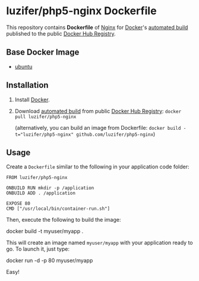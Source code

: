 # luzifer/php5-nginx Dockerfile

This repository contains **Dockerfile** of [Nginx](http://nginx.org/) for [Docker](https://www.docker.com/)'s [automated build](https://registry.hub.docker.com/u/luzifer/php5-nginx/) published to the public [Docker Hub Registry](https://registry.hub.docker.com/).

## Base Docker Image

- [ubuntu](https://registry.hub.docker.com/_/ubuntu/)

## Installation

1. Install [Docker](https://www.docker.com/).

2. Download [automated build](https://registry.hub.docker.com/u/luzifer/php5-nginx/) from public [Docker Hub Registry](https://registry.hub.docker.com/): `docker pull luzifer/php5-nginx`

   (alternatively, you can build an image from Dockerfile: `docker build -t="luzifer/php5-nginx" github.com/luzifer/php5-nginx`)

## Usage

Create a `Dockerfile` similar to the following in your application code folder: 

```
FROM luzifer/php5-nginx

ONBUILD RUN mkdir -p /application
ONBUILD ADD . /application

EXPOSE 80
CMD ["/usr/local/bin/container-run.sh"]
```

Then, execute the following to build the image:

  docker build -t myuser/myapp .

This will create an image named `myuser/myapp` with your application ready to go.
To launch it, just type:

  docker run -d -p 80 myuser/myapp

Easy!


